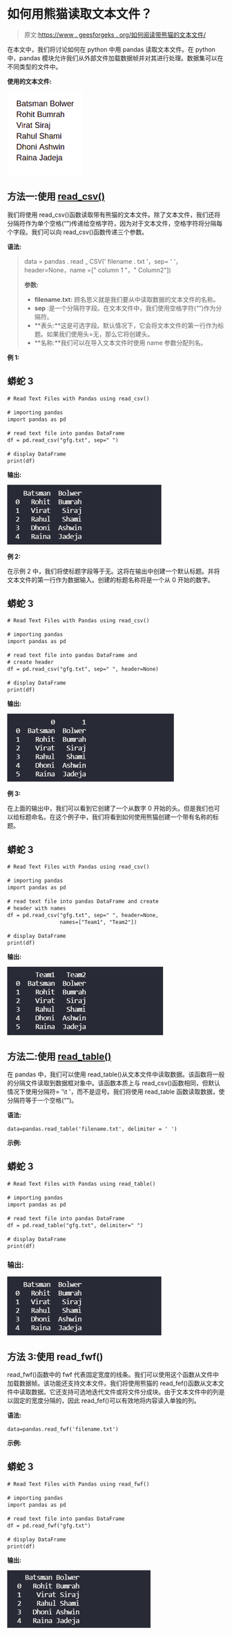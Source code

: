 # 如何用熊猫读取文本文件？

> 原文:[https://www . geesforgeks . org/如何阅读带熊猫的文本文件/](https://www.geeksforgeeks.org/how-to-read-text-files-with-pandas/)

在本文中，我们将讨论如何在 python 中用 pandas 读取文本文件。在 python 中，pandas 模块允许我们从外部文件加载数据帧并对其进行处理。数据集可以在不同类型的文件中。

**使用的文本文件:**

![](img/51bffccf1cd7c7d7cba3f4eab2fe879b.png)

## 方法一:使用 [read_csv()](https://www.geeksforgeeks.org/python-read-csv-using-pandas-read_csv/)

我们将使用 read_csv()函数读取带有熊猫的文本文件。除了文本文件，我们还将分隔符作为单个空格(“”)传递给空格字符，因为对于文本文件，空格字符将分隔每个字段。我们可以向 read_csv()函数传递三个参数。

**语法:**

> data = pandas . read _ CSV(' filename . txt '，sep= ' '，header=None，name =[" column 1 "，" Column2"])
> 
> **参数:**
> 
> *   **filename.txt:** 顾名思义就是我们要从中读取数据的文本文件的名称。
> *   **sep** :是一个分隔符字段。在文本文件中，我们使用空格字符(“”)作为分隔符。
> *   **表头:**这是可选字段。默认情况下，它会将文本文件的第一行作为标题。如果我们使用头=无，那么它将创建头。
> *   **名称:**我们可以在导入文本文件时使用 name 参数分配列名。

**例 1:**

## 蟒蛇 3

```
# Read Text Files with Pandas using read_csv()

# importing pandas
import pandas as pd

# read text file into pandas DataFrame
df = pd.read_csv("gfg.txt", sep=" ")

# display DataFrame
print(df)
```

**输出:**

![](img/4440f2948ee83351a9a6bc731b70ab4f.png)

**例 2:**

在示例 2 中，我们将使标题字段等于无。这将在输出中创建一个默认标题。并将文本文件的第一行作为数据输入。创建的标题名称将是一个从 0 开始的数字。

## 蟒蛇 3

```
# Read Text Files with Pandas using read_csv()

# importing pandas
import pandas as pd

# read text file into pandas DataFrame and
# create header
df = pd.read_csv("gfg.txt", sep=" ", header=None)

# display DataFrame
print(df)
```

**输出:**

![](img/bb3edcc6c776ad6871a4d5f0e9fd40b5.png)

**例 3:**

在上面的输出中，我们可以看到它创建了一个从数字 0 开始的头。但是我们也可以给标题命名。在这个例子中，我们将看到如何使用熊猫创建一个带有名称的标题。

## 蟒蛇 3

```
# Read Text Files with Pandas using read_csv()

# importing pandas
import pandas as pd

# read text file into pandas DataFrame and create 
# header with names
df = pd.read_csv("gfg.txt", sep=" ", header=None, 
                 names=["Team1", "Team2"])

# display DataFrame
print(df)
```

**输出:**

![](img/c2b1d2f27963927e1aaa129165a2f52e.png)

## 方法二:使用 [read_table()](https://www.geeksforgeeks.org/pandas-read_table-function/)

在 pandas 中，我们可以使用 read_table()从文本文件中读取数据。该函数将一般的分隔文件读取到数据框对象中。该函数本质上与 read_csv()函数相同，但默认情况下使用分隔符= '\t '，而不是逗号。我们将使用 read_table 函数读取数据，使分隔符等于一个空格(“”)。

**语法:**

```
data=pandas.read_table('filename.txt', delimiter = ' ')
```

**示例:**

## 蟒蛇 3

```
# Read Text Files with Pandas using read_table()

# importing pandas
import pandas as pd

# read text file into pandas DataFrame
df = pd.read_table("gfg.txt", delimiter=" ")

# display DataFrame
print(df)
```

### 输出:

![](img/b6bdd8b07778b05a03100e409a0bd832.png)

## 方法 3:使用 read_fwf()

read_fwf()函数中的 fwf 代表固定宽度的线条。我们可以使用这个函数从文件中加载数据帧。该功能还支持文本文件。我们将使用熊猫的 read_fef()函数从文本文件中读取数据。它还支持可选地迭代文件或将文件分成块。由于文本文件中的列是以固定的宽度分隔的，因此 read_fef()可以有效地将内容读入单独的列。

**语法:**

```
data=pandas.read_fwf('filename.txt')
```

**示例:**

## 蟒蛇 3

```
# Read Text Files with Pandas using read_fwf()

# importing pandas
import pandas as pd

# read text file into pandas DataFrame
df = pd.read_fwf("gfg.txt")

# display DataFrame
print(df)
```

**输出:**

![](img/401a1eaa4e3e5b632f05d112db9aa2ba.png)
